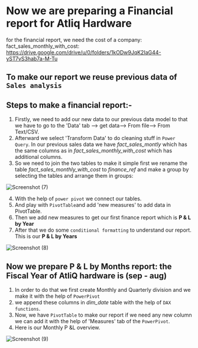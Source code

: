 # Now we are preparing a Financial report for Atliq Hardware 
for the financial report, we need the cost of a company:
fact_sales_monthly_with_cost: https://drive.google.com/drive/u/0/folders/1kODw9JqK2IaG44-yST7vS3hab7a-M-Tu

## To make our report we reuse previous data of ```Sales analysis```

## Steps to make a financial report:-
1. Firstly, we need to add our new data to our previous data model to that we have to go to the 'Data' tab --> get data--> From file--> From Text/CSV.
2. Afterward we select 'Transform Data' to do cleaning stuff in `Power Query`. In our previous sales data we have *fact_sales_montly* which has the same columns as in *fact_sales_monthly_with_cost* which has additional columns.
3. So we need to join the two tables to make it simple first we rename the table *fact_sales_monthly_with_cost* to *finance_ref* and make a  group by selecting the tables and arrange them in groups:

![Screenshot (7)](https://github.com/hamant-jagwan/Excel_analysis/assets/117731315/6a017354-8b6e-4e2f-b009-0dbc4bf3e562)

4. With the help of `power pivot` we connect our tables.
5. And play with `PivotTable`and add 'new measures' to add data in PivotTable.
6. Then we add new measures to get our first finance report which is **P & L by Year**
7. After that we do some `conditional formatting` to understand our report. This is our  **P & L by Years**

![Screenshot (8)](https://github.com/hamant-jagwan/Excel_analysis/assets/117731315/9154b446-0bc5-488b-9b49-e266eff4d49f)

## Now we prepare P & L by Months report: the Fiscal Year of AtliQ hardware is (sep - aug)

1. In order to do that we first create Monthly and Quarterly division and we make it with the help of `PowerPivot`
2. we append these columns in *dim_date* table with the help of `DAX functions`.
3. Now, we have `PivotTable` to make our report if we need any new column we can add it with the help of 'Measures' tab of the  `PowerPivot`. 
4. Here is our Monthly P &L overview.

![Screenshot (9)](https://github.com/hamant-jagwan/Excel_analysis/assets/117731315/14671173-2da7-4a15-ad36-13c19f40b272)



